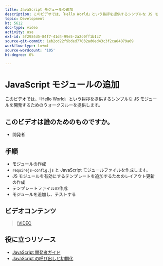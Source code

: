 ```yaml
---
title: JavaScript モジュールの追加
description: このビデオでは、「Hello World」という挨拶を提供するシンプルな JS モジュールを開発するためのウォークスルーを提供します。
topic: Development
kt: 5612
doc-type: video
activity: use
exl-id: 5f2984d5-84f7-41d4-99e5-2a2c0ff1b1c7
source-git-commit: 1eb2cd22f9bded77032ad0ed43c3f2ca84879a69
workflow-type: tm+mt
source-wordcount: '105'
ht-degree: 0%

---
```


# JavaScript モジュールの追加

このビデオでは、「Hello World」という挨拶を提供するシンプルな JS モジュールを開発するためのウォークスルーを提供します。

## このビデオは誰のためのものですか。

- 開発者

## 手順

- モジュールの作成
- `requirejs-config.js` と JavaScript モジュールファイルを作成します。
- JS モジュールを有効にするテンプレートを追加するためのレイアウト更新の作成
- テンプレートファイルの作成
- モジュールを追加し、テストする

## ビデオコンテンツ

>[!VIDEO](https://video.tv.adobe.com/v/35790?quality=12&learn=on)

## 役に立つリソース

- [JavaScript 開発者ガイド](https://devdocs.magento.com/guides/v2.4/javascript-dev-guide/bk-javascript-dev-guide.html)
- [JavaScript の呼び出しと初期化](https://devdocs.magento.com/guides/v2.4/javascript-dev-guide/javascript/js_init.html)
